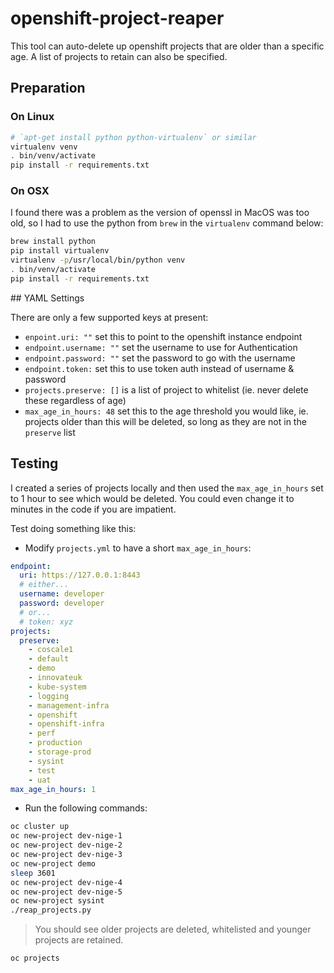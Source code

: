 # openshift-project-reaper

This tool can auto-delete up openshift projects that are older than a specific age.  A list of projects to retain can also be specified.


## Preparation


### On Linux

```bash
# `apt-get install python python-virtualenv` or similar
virtualenv venv
. bin/venv/activate
pip install -r requirements.txt
```


### On OSX

I found there was a problem as the version of openssl in MacOS was too old, so I had to use the python from `brew` in the `virtualenv` command below:

```bash
brew install python
pip install virtualenv
virtualenv -p/usr/local/bin/python venv
. bin/venv/activate
pip install -r requirements.txt
```


## YAML Settings

There are only a few supported keys at present:

  - `enpoint.uri: ""` set this to point to the openshift instance endpoint
  - `endpoint.username: ""` set the username to use for Authentication
  - `endpoint.password: ""` set the password to go with the username
  - `endpoint.token:` set this to use token auth instead of username & password
  - `projects.preserve: []` is a list of project to whitelist (ie. never delete these regardless of age)
  - `max_age_in_hours: 48` set this to the age threshold you would like, ie. projects older than this will be deleted, so long as they are not in the `preserve` list


## Testing

I created a series of projects locally and then used the `max_age_in_hours` set to 1 hour to see which would be deleted.  You could even change it to minutes in the code if you are impatient.

Test doing something like this:

- Modify `projects.yml` to have a short `max_age_in_hours`:

```yaml
endpoint:
  uri: https://127.0.0.1:8443
  # either...
  username: developer
  password: developer
  # or...
  # token: xyz
projects:
  preserve:
    - coscale1
    - default
    - demo
    - innovateuk
    - kube-system
    - logging
    - management-infra
    - openshift
    - openshift-infra
    - perf
    - production
    - storage-prod
    - sysint
    - test
    - uat
max_age_in_hours: 1
```

- Run the following commands:

```bash
oc cluster up
oc new-project dev-nige-1
oc new-project dev-nige-2
oc new-project dev-nige-3
oc new-project demo
sleep 3601
oc new-project dev-nige-4
oc new-project dev-nige-5
oc new-project sysint
./reap_projects.py
```

> You should see older projects are deleted, whitelisted and younger projects are retained.

```bash
oc projects
```
